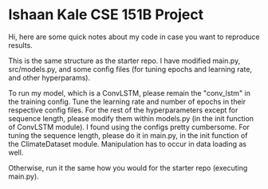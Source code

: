 # Ishaan Kale CSE 151B Project
Hi, here are some quick notes about my code in case you want to reproduce results.

This is the same structure as the starter repo. I have modified main.py, src/models.py, and some config files (for tuning epochs and learning rate, and other hyperparams).

To run my model, which is a ConvLSTM, please remain the "conv_lstm" in the training config. Tune the learning rate and number of epochs in their respective config files. For the rest of the hyperparameters except for sequence length, please modify them within models.py (in the init function of ConvLSTM module). I found using the configs pretty cumbersome. For tuning the sequence length, please do it in main.py, in the init function of the ClimateDataset module. Manipulation has to occur in data loading as well.

Otherwise, run it the same how you would for the starter repo (executing main.py).
